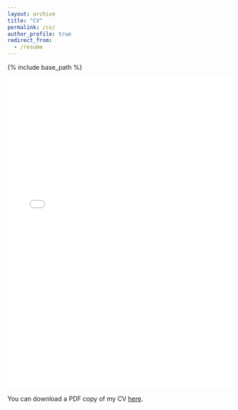 ```yaml
---
layout: archive
title: "CV"
permalink: /cv/
author_profile: true
redirect_from:
  - /resume
---
```


{% include base_path %}

<iframe src="/files/CV/CV.pdf" width="100%" height="700" frameborder="no" border="0" marginwidth="0" marginheight="0"></iframe>

You can download a PDF copy of my CV [here](/files/CV/CV.pdf).
